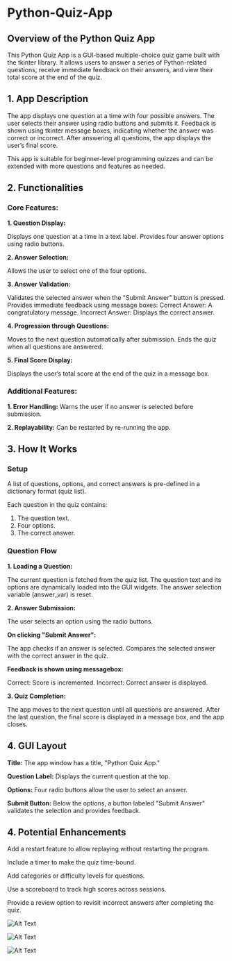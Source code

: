 # Python-Quiz-App

## Overview of the Python Quiz App
This Python Quiz App is a GUI-based multiple-choice quiz game built with the tkinter library. It allows users to answer a series of Python-related questions, receive immediate feedback on their answers, and view their total score at the end of the quiz.

## **1. App Description**
The app displays one question at a time with four possible answers. The user selects their answer using radio buttons and submits it. Feedback is shown using tkinter message boxes, indicating whether the answer was correct or incorrect. After answering all questions, the app displays the user’s final score.

This app is suitable for beginner-level programming quizzes and can be extended with more questions and features as needed.

## **2. Functionalities**

### **Core Features:**

**1. Question Display:**

Displays one question at a time in a text label.
Provides four answer options using radio buttons.

**2. Answer Selection:**

Allows the user to select one of the four options.

**3. Answer Validation:**

Validates the selected answer when the "Submit Answer" button is pressed.
Provides immediate feedback using message boxes:
Correct Answer: A congratulatory message.
Incorrect Answer: Displays the correct answer.

**4. Progression through Questions:**

Moves to the next question automatically after submission.
Ends the quiz when all questions are answered.

**5. Final Score Display:**

Displays the user’s total score at the end of the quiz in a message box.

### **Additional Features:**

**1. Error Handling:**
Warns the user if no answer is selected before submission.

**2. Replayability:**
Can be restarted by re-running the app.


## **3. How It Works**

### **Setup**

A list of questions, options, and correct answers is pre-defined in a dictionary format (quiz list).

Each question in the quiz contains:

1. The question text.
2. Four options.
3. The correct answer.


### **Question Flow**

**1. Loading a Question:**

The current question is fetched from the quiz list.
The question text and its options are dynamically loaded into the GUI widgets.
The answer selection variable (answer_var) is reset.

**2. Answer Submission:**

The user selects an option using the radio buttons.

**On clicking "Submit Answer":**

The app checks if an answer is selected.
Compares the selected answer with the correct answer in the quiz.

**Feedback is shown using messagebox:**

Correct: Score is incremented.
Incorrect: Correct answer is displayed.

**3. Quiz Completion:**

The app moves to the next question until all questions are answered.
After the last question, the final score is displayed in a message box, and the app closes.

## **4. GUI Layout**

**Title:**
The app window has a title, "Python Quiz App."

**Question Label:**
Displays the current question at the top.

**Options:**
Four radio buttons allow the user to select an answer.

**Submit Button:** 
Below the options, a button labeled "Submit Answer" validates the selection and provides feedback.

## **4. Potential Enhancements**

Add a restart feature to allow replaying without restarting the program.

Include a timer to make the quiz time-bound.

Add categories or difficulty levels for questions.

Use a scoreboard to track high scores across sessions.

Provide a review option to revisit incorrect answers after completing the quiz.








![Alt Text](https://github.com/user-attachments/assets/d2f7efb9-5b3b-4db2-b739-0addbdfa0416)









![Alt Text](https://github.com/user-attachments/assets/14f645fe-60a3-4e66-8ad3-387bd0c05d9f)









![Alt Text](https://github.com/user-attachments/assets/c8904b9a-96c6-4c46-9a7e-ba2061767fa1)



